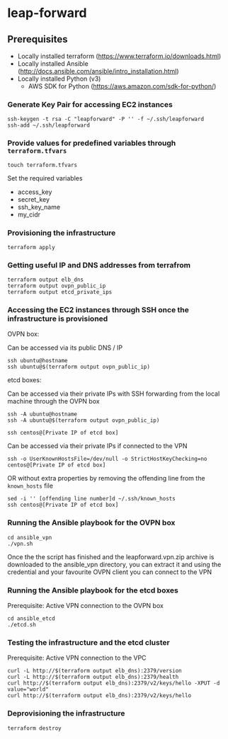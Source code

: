 # leap-forward

## Prerequisites

- Locally installed terraform (https://www.terraform.io/downloads.html)
- Locally installed Ansible (http://docs.ansible.com/ansible/intro_installation.html)
- Locally installed Python (v3)
  - AWS SDK for Python (https://aws.amazon.com/sdk-for-python/)

### Generate Key Pair for accessing EC2 instances

```
ssh-keygen -t rsa -C "leapforward" -P '' -f ~/.ssh/leapforward
ssh-add ~/.ssh/leapforward
```

### Provide values for predefined variables through `terraform.tfvars`

```
touch terraform.tfvars
```

Set the required variables
  - access_key
  - secret_key
  - ssh_key_name
  - my_cidr

### Provisioning the infrastructure

```
terraform apply
```

### Getting useful IP and DNS addresses from terrafrom

```
terraform output elb_dns
terraform output ovpn_public_ip
terraform output etcd_private_ips
```

### Accessing the EC2 instances through SSH once the infrastructure is provisioned

OVPN box:

Can be accessed via its public DNS / IP

```
ssh ubuntu@hostname
ssh ubuntu@$(terraform output ovpn_public_ip)
```

etcd boxes:

Can be accessed via their private IPs with SSH forwarding from the local machine through the OVPN box

```
ssh -A ubuntu@hostname
ssh -A ubuntu@$(terraform output ovpn_public_ip)

ssh centos@[Private IP of etcd box]
```

Can be accessed via their private IPs if connected to the VPN

```
ssh -o UserKnownHostsFile=/dev/null -o StrictHostKeyChecking=no centos@[Private IP of etcd box]
```
OR without extra properties by removing the offending line from the `known_hosts` file
```
sed -i '' [offending line number]d ~/.ssh/known_hosts
ssh centos@[Private IP of etcd box]
```

### Running the Ansible playbook for the OVPN box

```
cd ansible_vpn
./vpn.sh
```

Once the the script has finished and the leapforward.vpn.zip archive is downloaded to the ansible_vpn directory, you can extract it and using the credential and your favourite OVPN client you can connect to the VPN

### Running the Ansible playbook for the etcd boxes

Prerequisite: Active VPN connection to the OVPN box

```
cd ansible_etcd
./etcd.sh
```

### Testing the infrastructure and the etcd cluster

Prerequisite: Active VPN connection to the VPC

```
curl -L http://$(terraform output elb_dns):2379/version
curl -L http://$(terraform output elb_dns):2379/health
curl http://$(terraform output elb_dns):2379/v2/keys/hello -XPUT -d value="world"
curl http://$(terraform output elb_dns):2379/v2/keys/hello
```

### Deprovisioning the infrastructure

```
terraform destroy
```
